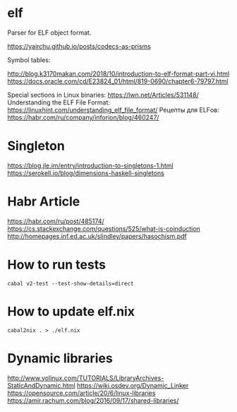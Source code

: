 # elf
Parser for ELF object format.

https://yairchu.github.io/posts/codecs-as-prisms

Symbol tables:

http://blog.k3170makan.com/2018/10/introduction-to-elf-format-part-vi.html
https://docs.oracle.com/cd/E23824_01/html/819-0690/chapter6-79797.html


Special sections in Linux binaries: https://lwn.net/Articles/531148/
Understanding the ELF File Format: https://linuxhint.com/understanding_elf_file_format/
Рецепты для ELFов: https://habr.com/ru/company/inforion/blog/460247/

# Singleton

https://blog.jle.im/entry/introduction-to-singletons-1.html
https://serokell.io/blog/dimensions-haskell-singletons

# Habr Article

https://habr.com/ru/post/485174/
https://cs.stackexchange.com/questions/525/what-is-coinduction
http://homepages.inf.ed.ac.uk/slindley/papers/hasochism.pdf

# How to run tests

	cabal v2-test --test-show-details=direct

# How to update elf.nix

	cabal2nix . > ./elf.nix

# Dynamic libraries

http://www.yolinux.com/TUTORIALS/LibraryArchives-StaticAndDynamic.html
https://wiki.osdev.org/Dynamic_Linker
https://opensource.com/article/20/6/linux-libraries
https://amir.rachum.com/blog/2016/09/17/shared-libraries/
